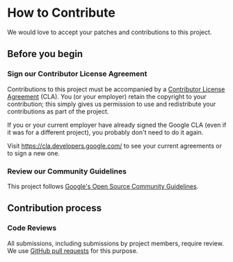 # How to Contribute

We would love to accept your patches and contributions to this project.

## Before you begin

### Sign our Contributor License Agreement

Contributions to this project must be accompanied by a [Contributor License Agreement](https://cla.developers.google.com/about) (CLA).  You (or your employer) retain the copyright to your contribution; this simply gives us permission to use and redistribute your contributions as part of the project.

If you or your current employer have already signed the Google CLA (even if it was for a different project), you probably don't need to do it again.

Visit <https://cla.developers.google.com/> to see your current agreements or to sign a new one.

### Review our Community Guidelines

This project follows [Google's Open Source Community Guidelines](https://opensource.google/conduct/).

## Contribution process

### Code Reviews

All submissions, including submissions by project members, require review. We use [GitHub pull requests](https://docs.github.com/articles/about-pull-requests) for this purpose.
